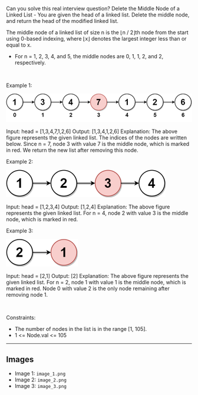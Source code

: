 Can you solve this real interview question? Delete the Middle Node of a Linked List - You are given the head of a linked list. Delete the middle node, and return the head of the modified linked list.

The middle node of a linked list of size n is the ⌊n / 2⌋th node from the start using 0-based indexing, where ⌊x⌋ denotes the largest integer less than or equal to x.

 * For n = 1, 2, 3, 4, and 5, the middle nodes are 0, 1, 1, 2, and 2, respectively.

 

Example 1:

![Example 1](./image_1.png)


Input: head = [1,3,4,7,1,2,6]
Output: [1,3,4,1,2,6]
Explanation:
The above figure represents the given linked list. The indices of the nodes are written below.
Since n = 7, node 3 with value 7 is the middle node, which is marked in red.
We return the new list after removing this node. 


Example 2:

![Example 2](./image_2.png)


Input: head = [1,2,3,4]
Output: [1,2,4]
Explanation:
The above figure represents the given linked list.
For n = 4, node 2 with value 3 is the middle node, which is marked in red.


Example 3:

![Example 3](./image_3.png)


Input: head = [2,1]
Output: [2]
Explanation:
The above figure represents the given linked list.
For n = 2, node 1 with value 1 is the middle node, which is marked in red.
Node 0 with value 2 is the only node remaining after removing node 1.

 

Constraints:

 * The number of nodes in the list is in the range [1, 105].
 * 1 <= Node.val <= 105

---

## Images

- Image 1: `image_1.png`
- Image 2: `image_2.png`
- Image 3: `image_3.png`
